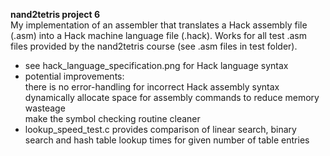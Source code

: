 **nand2tetris project 6**   
My implementation of an assembler that translates a Hack assembly file (.asm) into a Hack machine language file (.hack). Works for all test .asm files provided by the nand2tetris course (see .asm files in test folder). 
  
- see hack_language_specification.png for Hack language syntax
- potential improvements:  
  there is no error-handling for incorrect Hack assembly syntax   
  dynamically allocate space for assembly commands to reduce memory wasteage   
  make the symbol checking routine cleaner  
- lookup_speed_test.c provides comparison of linear search, binary search and hash table lookup times for given number of table entries 
